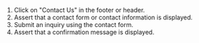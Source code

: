 1. Click on "Contact Us" in the footer or header.
2. Assert that a contact form or contact information is displayed.
3. Submit an inquiry using the contact form.
4. Assert that a confirmation message is displayed.